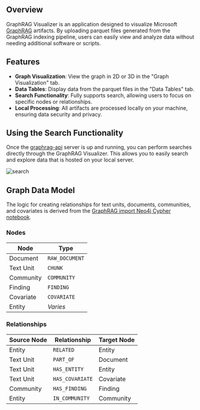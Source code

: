 ## Overview
GraphRAG Visualizer is an application designed to visualize Microsoft [GraphRAG](https://github.com/microsoft/graphrag) artifacts. By uploading parquet files generated from the GraphRAG indexing pipeline, users can easily view and analyze data without needing additional software or scripts.

## Features
- **Graph Visualization**: View the graph in 2D or 3D in the "Graph Visualization" tab.
- **Data Tables**: Display data from the parquet files in the "Data Tables" tab.
- **Search Functionality**: Fully supports search, allowing users to focus on specific nodes or relationships.
- **Local Processing**: All artifacts are processed locally on your machine, ensuring data security and privacy.
  

## Using the Search Functionality

Once the [graphrag-api](https://github.com/huqianghui/graphrag-api) server is up and running, you can perform searches directly through the GraphRAG Visualizer. This allows you to easily search and explore data that is hosted on your local server.

![search](public/search.png)

## Graph Data Model
The logic for creating relationships for text units, documents, communities, and covariates is derived from the [GraphRAG import Neo4j Cypher notebook](https://github.com/microsoft/graphrag/blob/community/graphrag_import_neo4j_cypher/examples_notebooks/community_contrib/neo4j/graphrag_import_neo4j_cypher.ipynb).


### Nodes

| Node | Type        |
|-----------|--------------|
| Document  | `RAW_DOCUMENT` |
| Text Unit | `CHUNK`        |
| Community | `COMMUNITY`    |
| Finding   | `FINDING`      |
| Covariate | `COVARIATE`    |
| Entity    | *Varies*       |

### Relationships

| Source Node | Relationship  | Target Node |
|-------------|---------------|-------------|
| Entity      | `RELATED`     | Entity      |
| Text Unit   | `PART_OF`     | Document    |
| Text Unit   | `HAS_ENTITY`  | Entity      |
| Text Unit   | `HAS_COVARIATE` | Covariate |
| Community   | `HAS_FINDING` | Finding     |
| Entity      | `IN_COMMUNITY` | Community  |
